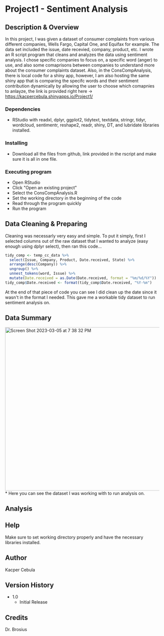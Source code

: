 # Project1 - Sentiment Analysis

## Description & Overview

In this project, I was given a dataset of consumer complaints from various different companies, Wells Fargo, Capital One, and Equifax for example. The data set included the issue, date recevied, company, product, etc. I wrote an R script program that cleans and analyzes the data using sentiment analysis. I chose specific companies to focus on, a specific word (anger) to use, and also some comaprisons between companies to understand more about the consumer complaints dataset. Also, in the ConsCompAnalysis, there is local code for a shiny app, however, I am also hosting the same shiny app that is comparing the specifc words and their sentiment contribution dynamically by allowing the user to choose which comapnies to anlayze, the link is provided right here -> https://kacpercebula.shinyapps.io/Project1/  

### Dependencies

* RStudio with readxl, dplyr, ggplot2, tidytext, textdata, stringr, tidyr, wordcloud, sentimentr, reshape2, readr, shiny, DT, and lubridate libraries installed.

### Installing

* Download all the files from github, link provided in the rscript and make sure it is all in one file.

### Executing program

* Open RStudio
* Click "Open an existing project"
* Select the ConsCompAnalysis.R
* Set the working directory in the beginning of the code
* Read through the program quickly
* Run the program

## Data Cleaning & Preparing

Cleaning was necessarly very easy and simple. To put it simply, first I selected columns out of the raw dataset that I wanted to analyze (easy enough using dplyr select), then ran this code... 
```r
tidy_comp <- temp_cc_data %>%
  select(Issue, Company, Product, Date.received, State) %>%
  arrange(desc(Company)) %>%
  ungroup() %>%
  unnest_tokens(word, Issue) %>%
  mutate(Date.received = as.Date(Date.received, format = "%m/%d/%Y")) 
tidy_comp$Date.received <- format(tidy_comp$Date.received, "%Y-%m")
```
At the end of that piece of code you can see I did clean up the date since it wasn't in the format I needed.
This gave me a workable tidy dataset to run sentiment analysis on.

## Data Summary

<img width="532" alt="Screen Shot 2023-03-05 at 7 38 32 PM" src="https://user-images.githubusercontent.com/113058755/223001993-aa0335b0-4afa-4436-84cd-f3414114ebcf.png">
* Here you can see the dataset I was working with to run analysis on. 

## Analysis


## Help

Make sure to set working directory properly and have the necessary libraries installed.

## Author

Kacper Cebula

## Version History

* 1.0
    * Initial Release

## Credits

Dr. Brosius

